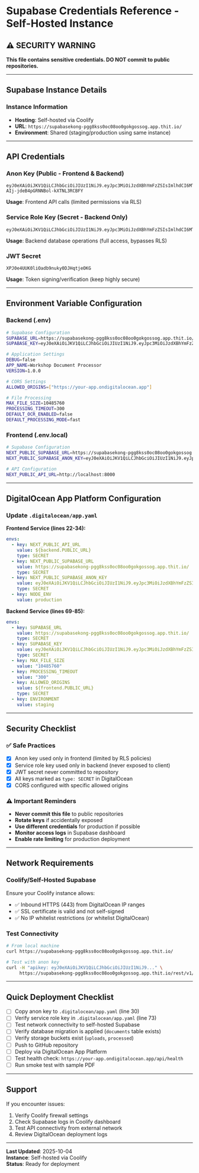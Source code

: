 # Supabase Credentials Reference - Self-Hosted Instance

## ⚠️ SECURITY WARNING
**This file contains sensitive credentials. DO NOT commit to public repositories.**

---

## Supabase Instance Details

### Instance Information
- **Hosting**: Self-hosted via Coolify
- **URL**: `https://supabasekong-pgg8kss0oc08oo0gokgossog.app.thit.io/`
- **Environment**: Shared (staging/production using same instance)

---

## API Credentials

### Anon Key (Public - Frontend & Backend)
```
eyJ0eXAiOiJKV1QiLCJhbGciOiJIUzI1NiJ9.eyJpc3MiOiJzdXBhYmFzZSIsImlhdCI6MTc1OTMyNjAwMCwiZXhwIjo0OTE0OTk5NjAwLCJyb2xlIjoiYW5vbiJ9.9N2FNNrBisKwF-AIj-jdeB4pGRNNBol-kXTNL3RCBFY
```

**Usage**: Frontend API calls (limited permissions via RLS)

### Service Role Key (Secret - Backend Only)
```
eyJ0eXAiOiJKV1QiLCJhbGciOiJIUzI1NiJ9.eyJpc3MiOiJzdXBhYmFzZSIsImlhdCI6MTc1OTMyNjAwMCwiZXhwIjo0OTE0OTk5NjAwLCJyb2xlIjoic2VydmljZV9yb2xlIn0.EnOpR72H05QVdHsjZPsw2IC3vSnOUcwOWd8MreYffR4
```

**Usage**: Backend database operations (full access, bypasses RLS)

### JWT Secret
```
XPJ0e4UUK0liOadb9nuky0DJHqtjeOKG
```

**Usage**: Token signing/verification (keep highly secure)

---

## Environment Variable Configuration

### Backend (.env)
```bash
# Supabase Configuration
SUPABASE_URL=https://supabasekong-pgg8kss0oc08oo0gokgossog.app.thit.io/
SUPABASE_KEY=eyJ0eXAiOiJKV1QiLCJhbGciOiJIUzI1NiJ9.eyJpc3MiOiJzdXBhYmFzZSIsImlhdCI6MTc1OTMyNjAwMCwiZXhwIjo0OTE0OTk5NjAwLCJyb2xlIjoic2VydmljZV9yb2xlIn0.EnOpR72H05QVdHsjZPsw2IC3vSnOUcwOWd8MreYffR4

# Application Settings
DEBUG=false
APP_NAME=Workshop Document Processor
VERSION=1.0.0

# CORS Settings
ALLOWED_ORIGINS=["https://your-app.ondigitalocean.app"]

# File Processing
MAX_FILE_SIZE=10485760
PROCESSING_TIMEOUT=300
DEFAULT_OCR_ENABLED=false
DEFAULT_PROCESSING_MODE=fast
```

### Frontend (.env.local)
```bash
# Supabase Configuration
NEXT_PUBLIC_SUPABASE_URL=https://supabasekong-pgg8kss0oc08oo0gokgossog.app.thit.io/
NEXT_PUBLIC_SUPABASE_ANON_KEY=eyJ0eXAiOiJKV1QiLCJhbGciOiJIUzI1NiJ9.eyJpc3MiOiJzdXBhYmFzZSIsImlhdCI6MTc1OTMyNjAwMCwiZXhwIjo0OTE0OTk5NjAwLCJyb2xlIjoiYW5vbiJ9.9N2FNNrBisKwF-AIj-jdeB4pGRNNBol-kXTNL3RCBFY

# API Configuration
NEXT_PUBLIC_API_URL=http://localhost:8000
```

---

## DigitalOcean App Platform Configuration

### Update `.digitalocean/app.yaml`

**Frontend Service (lines 22-34):**
```yaml
envs:
  - key: NEXT_PUBLIC_API_URL
    value: ${backend.PUBLIC_URL}
    type: SECRET
  - key: NEXT_PUBLIC_SUPABASE_URL
    value: https://supabasekong-pgg8kss0oc08oo0gokgossog.app.thit.io/
    type: SECRET
  - key: NEXT_PUBLIC_SUPABASE_ANON_KEY
    value: eyJ0eXAiOiJKV1QiLCJhbGciOiJIUzI1NiJ9.eyJpc3MiOiJzdXBhYmFzZSIsImlhdCI6MTc1OTMyNjAwMCwiZXhwIjo0OTE0OTk5NjAwLCJyb2xlIjoiYW5vbiJ9.9N2FNNrBisKwF-AIj-jdeB4pGRNNBol-kXTNL3RCBFY
    type: SECRET
  - key: NODE_ENV
    value: production
```

**Backend Service (lines 69-85):**
```yaml
envs:
  - key: SUPABASE_URL
    value: https://supabasekong-pgg8kss0oc08oo0gokgossog.app.thit.io/
    type: SECRET
  - key: SUPABASE_KEY
    value: eyJ0eXAiOiJKV1QiLCJhbGciOiJIUzI1NiJ9.eyJpc3MiOiJzdXBhYmFzZSIsImlhdCI6MTc1OTMyNjAwMCwiZXhwIjo0OTE0OTk5NjAwLCJyb2xlIjoic2VydmljZV9yb2xlIn0.EnOpR72H05QVdHsjZPsw2IC3vSnOUcwOWd8MreYffR4
    type: SECRET
  - key: MAX_FILE_SIZE
    value: "10485760"
  - key: PROCESSING_TIMEOUT
    value: "300"
  - key: ALLOWED_ORIGINS
    value: ${frontend.PUBLIC_URL}
    type: SECRET
  - key: ENVIRONMENT
    value: staging
```

---

## Security Checklist

### ✅ Safe Practices
- [x] Anon key used only in frontend (limited by RLS policies)
- [x] Service role key used only in backend (never exposed to client)
- [x] JWT secret never committed to repository
- [x] All keys marked as `type: SECRET` in DigitalOcean
- [x] CORS configured with specific allowed origins

### ⚠️ Important Reminders
- **Never commit this file** to public repositories
- **Rotate keys** if accidentally exposed
- **Use different credentials** for production if possible
- **Monitor access logs** in Supabase dashboard
- **Enable rate limiting** for production deployment

---

## Network Requirements

### Coolify/Self-Hosted Supabase
Ensure your Coolify instance allows:
- ✅ Inbound HTTPS (443) from DigitalOcean IP ranges
- ✅ SSL certificate is valid and not self-signed
- ✅ No IP whitelist restrictions (or whitelist DigitalOcean)

### Test Connectivity
```bash
# From local machine
curl https://supabasekong-pgg8kss0oc08oo0gokgossog.app.thit.io/

# Test with anon key
curl -H "apikey: eyJ0eXAiOiJKV1QiLCJhbGciOiJIUzI1NiJ9..." \
     https://supabasekong-pgg8kss0oc08oo0gokgossog.app.thit.io/rest/v1/documents
```

---

## Quick Deployment Checklist

- [ ] Copy anon key to `.digitalocean/app.yaml` (line 30)
- [ ] Verify service role key in `.digitalocean/app.yaml` (line 73)
- [ ] Test network connectivity to self-hosted Supabase
- [ ] Verify database migration is applied (`documents` table exists)
- [ ] Verify storage buckets exist (`uploads`, `processed`)
- [ ] Push to GitHub repository
- [ ] Deploy via DigitalOcean App Platform
- [ ] Test health check: `https://your-app.ondigitalocean.app/api/health`
- [ ] Run smoke test with sample PDF

---

## Support

If you encounter issues:
1. Verify Coolify firewall settings
2. Check Supabase logs in Coolify dashboard
3. Test API connectivity from external network
4. Review DigitalOcean deployment logs

---

**Last Updated**: 2025-10-04  
**Instance**: Self-hosted via Coolify  
**Status**: Ready for deployment